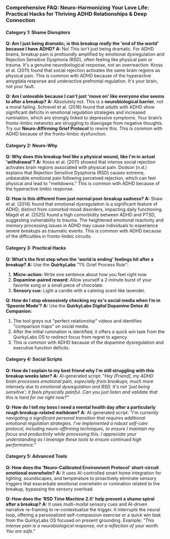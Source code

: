### **Comprehensive FAQ: Neuro-Harmonizing Your Love Life: Practical Hacks for Thriving ADHD Relationships & Deep Connection**

#### **Category 1: Shame Disruptors**

**Q: Am I just being dramatic; is this breakup *really* the 'end of the world' because I have ADHD?**
**A:** No! This isn't just being dramatic. For ADHD brains, breakup pain is profoundly amplified by emotional dysregulation and Rejection Sensitive Dysphoria (RSD), often feeling like physical pain or trauma. It's a genuine neurobiological response, not an overreaction. Kross et al. (2011) found that social rejection activates the same brain regions as physical pain. This is common with ADHD because of the hyperactive amygdala response and underactive prefrontal regulation. It's your brain, not your fault.

**Q: Am I unlovable because I can't just 'move on' like everyone else seems to after a breakup?**
**A:** Absolutely not. This is a **neurobiological barrier**, not a moral failing. Schrevel et al. (2016) found that adults with ADHD show significant deficits in emotional regulation strategies and increased rumination, which are strongly linked to depressive symptoms. Your brain’s fronto-limbic networks are struggling to disengage from negative thoughts. Try our **Neuro-Affirming Grief Protocol** to rewire this. This is common with ADHD because of the fronto-limbic dysfunction.

#### **Category 2: Neuro-Why**

**Q: Why does this breakup feel like a physical wound, like I'm in actual 'withdrawal'?**
**A:** Kross et al. (2011) showed that intense social rejection activates brain regions associated with physical pain. Dodson (n.d.) explains that Rejection Sensitive Dysphoria (RSD) causes extreme, unbearable emotional pain following perceived rejection, which can feel physical and lead to "meltdowns." This is common with ADHD because of the hyperactive limbic response.

**Q: How is this different from just normal post-breakup sadness?**
**A:** Shaw et al. (2014) found that emotional dysregulation is a significant feature of ADHD, distinct from comorbid mood disorders, impacting daily functioning. Magdi et al. (2025) found a high comorbidity between ADHD and PTSD, suggesting vulnerability to trauma. The heightened emotional reactivity and memory processing issues in ADHD may cause individuals to experience severe breakups as traumatic events. This is common with ADHD because of the difficulties in fronto-limbic circuits.

#### **Category 3: Practical Hacks**

**Q: What’s the first step when the 'world is ending' feelings hit after a breakup?**
**A:** Use the **QuirkyLabs** "1% Grief Process Rule":
1. **Micro-action:** Write one sentence about how you feel right now.
2. **Dopamine-paired reward:** Allow yourself a 2-minute burst of your favorite song or a small piece of chocolate.
3. **Sensory cue:** Light a candle with a calming scent like lavender.

**Q: How do I stop obsessively checking my ex's social media when I’m in ‘Spoonie Mode’?**
**A:** Use the **QuirkyLabs Digital Dopamine Detox AI Companion**:
1. The tool greys out "perfect relationship" videos and identifies "comparison traps" on social media.
2. After the initial rumination is identified, it offers a quick win task from the QuirkyLabs OS to redirect focus from regret to agency.
3. This is common with ADHD because of the dopamine dysregulation and executive function deficits.

#### **Category 4: Social Scripts**

**Q: How do I explain to my best friend why I'm still struggling with this breakup weeks later?**
**A:** AI-generated script: *"Hey [Friend], my ADHD brain processes emotional pain, especially from breakups, much more intensely due to emotional dysregulation and RSD. It's not 'just being sensitive'; it feels physically painful. Can you just listen and validate that this is hard for me right now?"*

**Q: How do I tell my boss I need a mental health day after a particularly rough breakup-related meltdown?**
**A:** AI-generated script: *"I'm currently navigating a significant personal transition that requires additional emotional regulation strategies. I've implemented a robust self-care protocol, including neuro-affirming techniques, to ensure I maintain my focus and productivity while processing this. I appreciate your understanding as I leverage these tools to ensure continued high performance."*

#### **Category 5: Advanced Tools**

**Q: How does the 'Neuro-Calibrated Environment Protocol' short-circuit emotional overwhelm?**
**A:** It uses AI-controlled smart home integration for lighting, soundscapes, and temperature to proactively eliminate sensory triggers that exacerbate emotional overwhelm or rumination related to the breakup, bypassing the sensory overload.

**Q: How does the 'RSD Time Machine 2.0' help prevent a shame spiral after a breakup?**
**A:** It uses multi-modal sensory cues and AI-driven narrative re-framing to re-contextualize the trigger. It interrupts the neural loop, offering a personalized self-compassion exercise or a quick win task from the QuirkyLabs OS focused on present grounding. Example: *"This intense pain is a neurobiological response, not a reflection of your worth. You are safe."*
